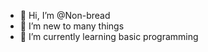 - 👋 Hi, I’m @Non-bread
- 👀 I’m new to many things
- 🌱 I’m currently learning basic programming

<!---
Non-bread/Non-bread is a ✨ special ✨ repository because its `README.md` (this file) appears on your GitHub profile.
You can click the Preview link to take a look at your changes.
--->
